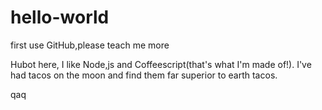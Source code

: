 # hello-world
first use GitHub,please teach me more

Hubot here, I like Node,js and Coffeescript(that's what I'm made of!).
I've had tacos on the moon and find them far superior to earth tacos.

qaq
